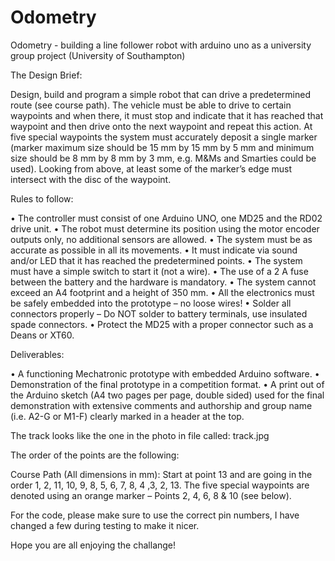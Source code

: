 # Odometry
Odometry -  building a line follower robot with arduino uno as a university group project (University of Southampton)


The Design Brief:

Design, build and program a simple robot that can drive a predetermined route (see course path).
The vehicle must be able to drive to certain waypoints and when there, it must stop and indicate
that it has reached that waypoint and then drive onto the next waypoint and repeat this action.
At five special waypoints the system must accurately deposit a single marker (marker
maximum size should be 15 mm by 15 mm by 5 mm and minimum size should be 8 mm by 8 mm by
3 mm, e.g. M&Ms and Smarties could be used). Looking from above, at least some of the marker’s
edge must intersect with the disc of the waypoint.

Rules to follow:

• The controller must consist of one Arduino UNO, one MD25 and the RD02 drive unit.
• The robot must determine its position using the motor encoder outputs only, no
additional sensors are allowed.
• The system must be as accurate as possible in all its movements.
• It must indicate via sound and/or LED that it has reached the predetermined points.
• The system must have a simple switch to start it (not a wire).
• The use of a 2 A fuse between the battery and the hardware is mandatory.
• The system cannot exceed an A4 footprint and a height of 350 mm.
• All the electronics must be safely embedded into the prototype – no loose wires!
• Solder all connectors properly – Do NOT solder to battery terminals, use insulated
spade connectors.
• Protect the MD25 with a proper connector such as a Deans or XT60.


Deliverables:

• A functioning Mechatronic prototype with embedded Arduino software.
• Demonstration of the final prototype in a competition format.
• A print out of the Arduino sketch (A4 two pages per page, double sided) used for
the final demonstration with extensive comments and authorship and group name
(i.e. A2-G or M1-F) clearly marked in a header at the top.

The track looks like the one in the photo in file called: track.jpg

The order of the points are the following:

Course Path (All dimensions in mm):
Start at point 13 and are going in the order 1, 2, 11, 10, 9, 8, 5, 6, 7, 8, 4 ,3, 2,
13. The five special waypoints are denoted using an orange marker – Points 2, 4, 6, 8 &
10 (see below).

For the code, please make sure to use the correct pin numbers, I have changed a few during testing to make it nicer.

Hope you are all enjoying the challange!
